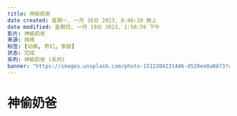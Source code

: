 ```yaml
---
title: 神偷奶爸
date created: 星期一, 一月 16日 2023, 8:46:20 晚上
date modified: 星期四, 一月 19日 2023, 1:56:59 下午
影片: 神偷奶爸
来源: 网络
标签: [动画, 奇幻, 家庭]
状态: 完成
系列: 神偷奶爸 (系列)
banner: "https://images.unsplash.com/photo-1512204231446-d520ee0a0873?crop=entropy&cs=tinysrgb&fit=crop&fm=jpg&h=200&ixid=MnwxfDB8MXxyYW5kb218MHx8bW92aWV8fHx8fHwxNjQxNzc3Mjg1&ixlib=rb-1.2.1&q=80&utm_campaign=api-credit&utm_medium=referral&utm_source=unsplash_source&w=800"
---
```


# 神偷奶爸